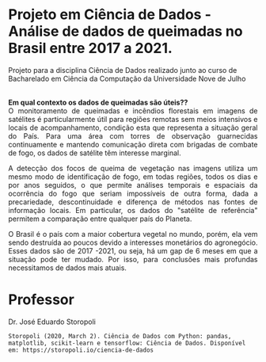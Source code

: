 # Projeto em Ciência de Dados - Análise de dados de queimadas no Brasil entre 2017 a 2021.<br>
Projeto para a disciplina Ciência de Dados realizado junto ao curso de Bacharelado em Ciência da Computação da Universidade Nove de Julho

<div align=justify>
<br>
<b>Em qual contexto os dados de queimadas são úteis??</b><br>
O monitoramento de queimadas e incêndios florestais em imagens de satélites é particularmente útil para regiões remotas sem meios intensivos e locais de acompanhamento, condição esta que representa a situação geral do País. Para uma área com torres de observação guarnecidas continuamente e mantendo comunicação direta com brigadas de combate de fogo, os dados de satélite têm interesse marginal.

A detecção dos focos de queima de vegetação nas imagens utiliza um mesmo modo de identificação de fogo, em todas regiões, todos os dias e por anos seguidos, o que permite análises temporais e espaciais da ocorrência do fogo que seriam impossíveis de outra forma, dada a precariedade, descontinuidade e diferença de métodos nas fontes de informação locais. Em particular, os dados do "satélite de referência" permitem a comparação entre qualquer país do Planeta.

 O Brasil é o país com a maior cobertura vegetal no mundo, porém, ela vem sendo destruída ao poucos devido a interesses monetários do agronegócio. Esses dados são de 2017 -2021, ou seja, há um gap de 6 meses em que a situação pode ter mudado. Por isso, para conclusões mais profundas necessitamos de dados mais atuais.
  </div>

# Professor
Dr. José Eduardo Storopoli

```
Storopoli (2020, March 2). Ciência de Dados com Python: pandas, matplotlib, scikit-learn e tensorflow: Ciência de Dados. Disponível em: https://storopoli.io/ciencia-de-dados
```
